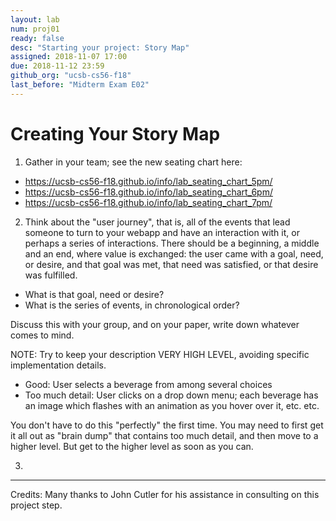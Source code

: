 ```yaml
---
layout: lab
num: proj01
ready: false
desc: "Starting your project: Story Map"
assigned: 2018-11-07 17:00
due: 2018-11-12 23:59
github_org: "ucsb-cs56-f18"
last_before: "Midterm Exam E02"
---
```


# Creating Your Story Map

1.  Gather in your team; see the new seating chart here: 

* <https://ucsb-cs56-f18.github.io/info/lab_seating_chart_5pm/>
* <https://ucsb-cs56-f18.github.io/info/lab_seating_chart_6pm/>
* <https://ucsb-cs56-f18.github.io/info/lab_seating_chart_7pm/>

2. Think about the "user journey", that is, all of the events that lead someone  to turn to your webapp and have an interaction with it, or perhaps a series of interactions. There should be a beginning, a middle and an end, where value is exchanged: the user came with a goal, need, or desire, and that goal was met, that need was satisfied, or that desire was fulfilled. 

* What is that goal, need or desire?
* What is the series of events, in chronological order?

Discuss this with your group, and on your paper, write down whatever comes to mind.  

NOTE: Try to keep your description VERY HIGH LEVEL, avoiding specific implementation details.

* Good:  User selects a beverage from among several choices
* Too much detail: User clicks on a drop down menu; each beverage has an image which  flashes with an animation as you hover over it, etc. etc. 

You don't have to do this "perfectly" the first time.  You may need to first get it all out as "brain dump" that contains too much detail, and then move to a higher level.  But get to the higher level as soon as you can.

3. 



<hr>

Credits: Many thanks to John Cutler for his assistance in consulting on this project step.

